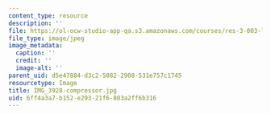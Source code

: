 ```yaml
---
content_type: resource
description: ''
file: https://ol-ocw-studio-app-qa.s3.amazonaws.com/courses/res-3-003-learn-to-build-your-own-videogame-with-the-unity-game-engine-and-microsoft-kinect-january-iap-2017/6ff4a3a7b152e29321f6803a2ff6b316_IMG_3928-compressor.jpg
file_type: image/jpeg
image_metadata:
  caption: ''
  credit: ''
  image-alt: ''
parent_uid: d5e47884-d3c2-5082-2908-531e757c1745
resourcetype: Image
title: IMG_3928-compressor.jpg
uid: 6ff4a3a7-b152-e293-21f6-803a2ff6b316
---
```

